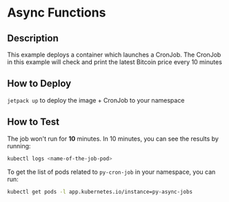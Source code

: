 # Async Functions

## Description
This example deploys a container which launches a CronJob. The CronJob in this example will check and print the latest Bitcoin price every 10 minutes

## How to Deploy
`jetpack up` to deploy the image + CronJob to your namespace 

## How to Test
The job won't run for **10** minutes. In 10 minutes, you can see the results by running:
```bash
kubectl logs <name-of-the-job-pod>
```
To get the list of pods related to `py-cron-job` in your namespace, you can run: 
```bash
kubectl get pods -l app.kubernetes.io/instance=py-async-jobs
```
